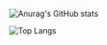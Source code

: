 
![Anurag's GitHub stats](https://github-readme-stats.vercel.app/api?username=irumeria&theme=tokyonight&count_private=true)

![Top Langs](https://github-readme-stats.vercel.app/api/top-langs/?username=irumeria&layout=compact&theme=tokyonight&count_private=true&hide=c%23)
